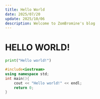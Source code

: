 ```yaml
---
title: Hello World
date: 2025/07/20
update: 2025/10/06
description: Welcome to ZomBromine's blog
---
```

# HELLO WORLD!

```python
print("Hello world!")
```

```c++
#include<iostream>
using namespace std;
int main(){
	cout << "Hello world!" << endl;
	return 0;
}
```
